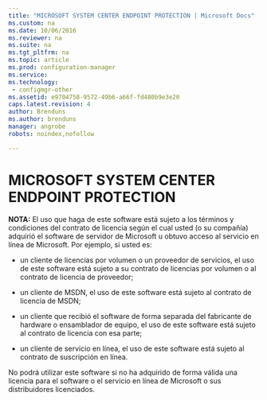 ```yaml
---
title: "MICROSOFT SYSTEM CENTER ENDPOINT PROTECTION | Microsoft Docs"
ms.custom: na
ms.date: 10/06/2016
ms.reviewer: na
ms.suite: na
ms.tgt_pltfrm: na
ms.topic: article
ms.prod: configuration-manager
ms.service:
ms.technology:
 - configmgr-other
ms.assetid: e9704758-9572-49b6-a66f-fd480b9e3e20
caps.latest.revision: 4
author: Brenduns
ms.author: brenduns
manager: angrobe
robots: noindex,nofollow

---
```

# MICROSOFT SYSTEM CENTER ENDPOINT PROTECTION

**NOTA:** El uso que haga de este software está sujeto a los términos y condiciones del contrato de licencia según el cual usted \(o su compañía\) adquirió el software de servidor de Microsoft u obtuvo acceso al servicio en línea de Microsoft. Por ejemplo, si usted es:  
  
-   un cliente de licencias por volumen o un proveedor de servicios, el uso de este software está sujeto a su contrato de licencias por volumen o al contrato de licencia de proveedor;  
  
-   un cliente de MSDN, el uso de este software está sujeto al contrato de licencia de MSDN;  
  
-   un cliente que recibió el software de forma separada del fabricante de hardware o ensamblador de equipo, el uso de este software está sujeto al contrato de licencia con esa parte;  
  
-   un cliente de servicio en línea, el uso de este software está sujeto al contrato de suscripción en línea.  
  
 No podrá utilizar este software si no ha adquirido de forma válida una licencia para el software o el servicio en línea de Microsoft o sus distribuidores licenciados.
